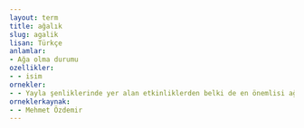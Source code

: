 ```yaml
---
layout: term
title: ağalık
slug: agalik
lisan: Türkçe
anlamlar:
- Ağa olma durumu
ozellikler:
- - isim
ornekler:
- - Yayla şenliklerinde yer alan etkinliklerden belki de en önemlisi ağalık seçimidir.
orneklerkaynak:
- - Mehmet Özdemir
---
```

